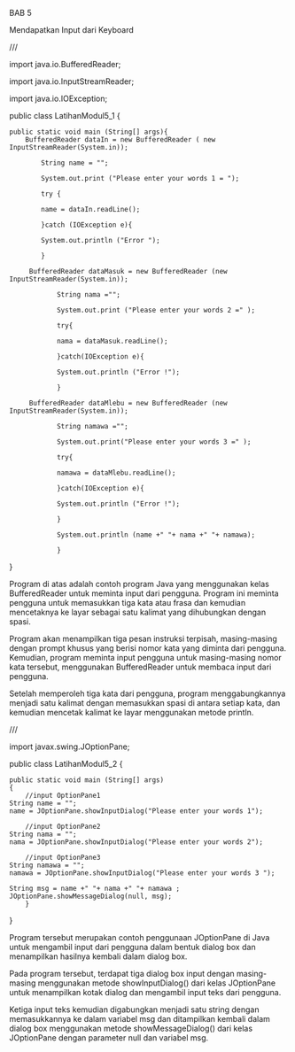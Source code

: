 BAB 5 

Mendapatkan Input dari Keyboard

///

import java.io.BufferedReader;

import java.io.InputStreamReader;

import java.io.IOException;

public class LatihanModul5_1 {

    public static void main (String[] args){
        BufferedReader dataIn = new BufferedReader ( new InputStreamReader(System.in));

            String name = "";

            System.out.print ("Please enter your words 1 = ");

            try {

            name = dataIn.readLine();

            }catch (IOException e){

            System.out.println ("Error ");

            }
            
         BufferedReader dataMasuk = new BufferedReader (new InputStreamReader(System.in));

                String nama ="";

                System.out.print ("Please enter your words 2 =" );

                try{

                nama = dataMasuk.readLine();

                }catch(IOException e){

                System.out.println ("Error !");

                } 
                
         BufferedReader dataMlebu = new BufferedReader (new InputStreamReader(System.in));

                String namawa ="";

                System.out.print("Please enter your words 3 =" );

                try{

                namawa = dataMlebu.readLine();

                }catch(IOException e){

                System.out.println ("Error !");

                }

                System.out.println (name +" "+ nama +" "+ namawa);

                }
}

Program di atas adalah contoh program Java yang menggunakan kelas BufferedReader untuk meminta input dari pengguna. Program ini meminta pengguna untuk memasukkan tiga kata atau frasa dan kemudian mencetaknya ke layar sebagai satu kalimat yang dihubungkan dengan spasi.

Program akan menampilkan tiga pesan instruksi terpisah, masing-masing dengan prompt khusus yang berisi nomor kata yang diminta dari pengguna. Kemudian, program meminta input pengguna untuk masing-masing nomor kata tersebut, menggunakan BufferedReader untuk membaca input dari pengguna.

Setelah memperoleh tiga kata dari pengguna, program menggabungkannya menjadi satu kalimat dengan memasukkan spasi di antara setiap kata, dan kemudian mencetak kalimat ke layar menggunakan metode println.


///

import javax.swing.JOptionPane; 

public class LatihanModul5_2 {

    public static void main (String[] args)
	{
		//input OptionPane1
	String name = "";
	name = JOptionPane.showInputDialog("Please enter your words 1");
	
		//input OptionPane2
	String nama = "";
	nama = JOptionPane.showInputDialog("Please enter your words 2");
	
		//input OptionPane3
	String namawa = "";
	namawa = JOptionPane.showInputDialog("Please enter your words 3 ");
	
	String msg = name +" "+ nama +" "+ namawa ;
	JOptionPane.showMessageDialog(null, msg);
		}	
}

Program tersebut merupakan contoh penggunaan JOptionPane di Java untuk mengambil input dari pengguna dalam bentuk dialog box dan menampilkan hasilnya kembali dalam dialog box.

Pada program tersebut, terdapat tiga dialog box input dengan masing-masing menggunakan metode showInputDialog() dari kelas JOptionPane untuk menampilkan kotak dialog dan mengambil input teks dari pengguna.

Ketiga input teks kemudian digabungkan menjadi satu string dengan memasukkannya ke dalam variabel msg dan ditampilkan kembali dalam dialog box menggunakan metode showMessageDialog() dari kelas JOptionPane dengan parameter null dan variabel msg.





